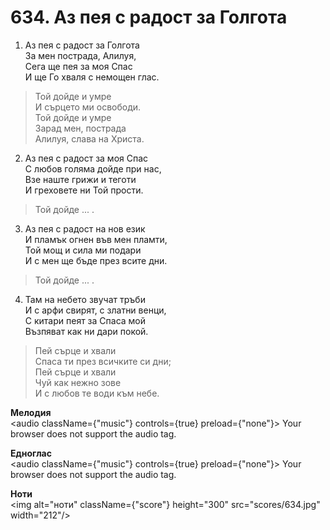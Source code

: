 # 634. Аз пея с радост за Голгота  

1. Аз пея с радост за Голгота  
За мен пострада, Алилуя,  
Сега ще пея за моя Спас  
И ще Го хваля с немощен глас.  

> Той дойде и умре  
> И сърцето ми освободи.  
> Той дойде и умре  
> Зарад мен, пострада  
> Алилуя, слава на Христа.  

2. Аз пея с радост за моя Спас  
С любов голяма дойде при нас,  
Взе наште грижи и теготи  
И греховете ни Той прости.  

> Той дойде ... .  

3. Аз пея с радост на нов език  
И пламък огнен във мен пламти,  
Той мощ и сила ми подари  
И с мен ще бъде през всите дни.  

> Той дойде ... .  

4. Там на небето звучат тръби  
И с арфи свирят, с златни венци,  
С китари пеят за Спаса мой  
Възпяват как ни дари покой.  

> Пей сърце и хвали  
> Спаса ти през всичките си дни;  
> Пей сърце и хвали  
> Чуй как нежно зове  
> И с любов те води към небе.  

__Мелодия__  
<audio className={"music"} controls={true} preload={"none"}><source src="mp3/634.mp3" type="audio/mpeg"/>
Your browser does not support the audio tag.
</audio>  

__Едноглас__  
<audio className={"music"} controls={true} preload={"none"}><source src="transp/634.mp3" type="audio/mpeg"/>
Your browser does not support the audio tag.
</audio>  

__Ноти__  
<img alt="ноти" className={"score"} height="300" src="scores/634.jpg" width="212"/>
